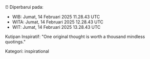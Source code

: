 ⏰ Diperbarui pada:
- WIB: Jumat, 14 Februari 2025 11.28.43 UTC
- WITA: Jumat, 14 Februari 2025 12.28.43 UTC
- WIT: Jumat, 14 Februari 2025 13.28.43 UTC

Kutipan Inspiratif:
"One original thought is worth a thousand mindless quotings."


Kategori: inspirational

